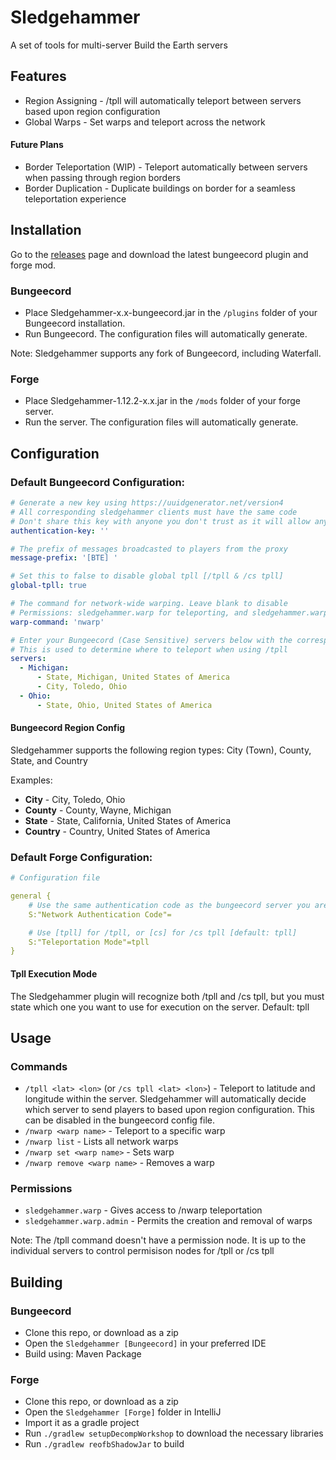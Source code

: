 # Sledgehammer
A set of tools for multi-server Build the Earth servers

## Features
* Region Assigning - /tpll will automatically teleport between servers based upon region configuration
* Global Warps - Set warps and teleport across the network

#### Future Plans
* Border Teleportation (WIP) - Teleport automatically between servers when passing through region borders
* Border Duplication - Duplicate buildings on border for a seamless teleportation experience

## Installation
Go to the [releases](https://github.com/noahhusby/Sledgehammer/releases) page and download the latest bungeecord plugin and forge mod.

### Bungeecord
* Place Sledgehammer-x.x-bungeecord.jar in the `/plugins` folder of your Bungeecord installation.
* Run Bungeecord. The configuration files will automatically generate.

Note: Sledgehammer supports any fork of Bungeecord, including Waterfall.

### Forge
* Place Sledgehammer-1.12.2-x.x.jar in the `/mods` folder of your forge server.
* Run the server. The configuration files will automatically generate.

## Configuration

### Default Bungeecord Configuration:
```yaml
# Generate a new key using https://uuidgenerator.net/version4
# All corresponding sledgehammer clients must have the same code
# Don't share this key with anyone you don't trust as it will allow anybody to run any command on connected servers.
authentication-key: ''

# The prefix of messages broadcasted to players from the proxy
message-prefix: '[BTE] '

# Set this to false to disable global tpll [/tpll & /cs tpll]
global-tpll: true

# The command for network-wide warping. Leave blank to disable
# Permissions: sledgehammer.warp for teleporting, and sledgehammer.warp.admin for setting warps
warp-command: 'nwarp'

# Enter your Bungeecord (Case Sensitive) servers below with the corresponding states.
# This is used to determine where to teleport when using /tpll
servers:
  - Michigan:
      - State, Michigan, United States of America
      - City, Toledo, Ohio
  - Ohio:
      - State, Ohio, United States of America
```
#### Bungeecord Region Config
Sledgehammer supports the following region types: City (Town), County, State, and Country

Examples:
* **City** - City, Toledo, Ohio
* **County** - County, Wayne, Michigan
* **State** - State, California, United States of America
* **Country** - Country, United States of America

### Default Forge Configuration:
```yaml
# Configuration file

general {
    # Use the same authentication code as the bungeecord server you are connecting to [default: ]
    S:"Network Authentication Code"=

    # Use [tpll] for /tpll, or [cs] for /cs tpll [default: tpll]
    S:"Teleportation Mode"=tpll
}
```
#### Tpll Execution Mode
The Sledgehammer plugin will recognize both /tpll and /cs tpll, but you must state which one you want to use for execution on the server. Default: tpll

## Usage
### Commands
* `/tpll <lat> <lon>` (or `/cs tpll <lat> <lon>`) - Teleport to latitude and longitude within the server. Sledgehammer will automatically decide which server to send players to based upon region configuration. This can be disabled in the bungeecord config file.
* `/nwarp <warp name>` - Teleport to a specific warp
* `/nwarp list` - Lists all network warps
* `/nwarp set <warp name>` - Sets warp
* `/nwarp remove <warp name>` - Removes a warp

### Permissions
* `sledgehammer.warp` - Gives access to /nwarp teleportation
* `sledgehammer.warp.admin` - Permits the creation and removal of warps

Note: The /tpll command doesn't have a permission node. It is up to the individual servers to control permisison nodes for /tpll or /cs tpll

## Building
### Bungeecord
* Clone this repo, or download as a zip
* Open the `Sledgehammer [Bungeecord]` in your preferred IDE
* Build using: Maven Package

### Forge
* Clone this repo, or download as a zip
* Open the `Sledgehammer [Forge]` folder in IntelliJ
* Import it as a gradle project
* Run `./gradlew setupDecompWorkshop` to download the necessary libraries
* Run `./gradlew reofbShadowJar` to build
